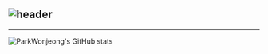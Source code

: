 <div align="left">
  
  ![header](https://capsule-render.vercel.app/api?type=venom&height=300&color=gradient&text=Park%20Wonjeong's%20GitHub%20🐺&reversal=false&fontColor=848484&textBg=false&fontAlign=50&animation=blink)
---
---

  ![ParkWonjeong's GitHub stats](https://github-readme-stats.vercel.app/api?username=ParkWonjeong&include_all_commits=true&show_icons=true&theme=nord)

</div><br>
